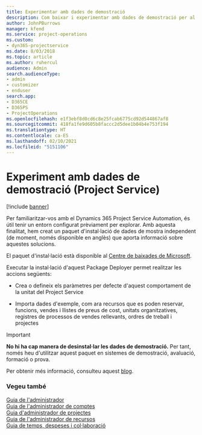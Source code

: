 ```yaml
---
title: Experimentar amb dades de demostració
description: Com baixar i experimentar amb dades de demostració per al Project Service Automation.
author: JohnPBurrows
manager: kfend
ms.service: project-operations
ms.custom:
- dyn365-projectservice
ms.date: 8/03/2018
ms.topic: article
ms.author: ruhercul
audience: Admin
search.audienceType:
- admin
- customizer
- enduser
search.app:
- D365CE
- D365PS
- ProjectOperations
ms.openlocfilehash: e1f3ebf8d0cd6c8e25fcab6775cd92d544867af8
ms.sourcegitcommit: 418fa1fe9d605b8faccc2d5dee1b04b4e753f194
ms.translationtype: HT
ms.contentlocale: ca-ES
ms.lasthandoff: 02/10/2021
ms.locfileid: "5151106"
---
```

# <a name="experiment-with-demo-data-project-service"></a>Experiment amb dades de demostració (Project Service)

[!include [banner](../includes/psa-now-project-operations.md)]

Per familiaritzar-vos amb el Dynamics 365 Project Service Automation, és útil tenir un entorn configurat prèviament per explorar. Amb aquesta finalitat, hem creat un paquet d'instal·lació de dades de mostra independent (de moment, només disponible en anglès) que aporta informació sobre aquestes solucions. 

El paquet d'instal·lació està disponible al [Centre de baixades de Microsoft](https://go.microsoft.com/fwlink/?linkid=859966).  

Executar la instal·lació d'aquest Package Deployer permet realitzar les accions següents: 
  
-   Crea o defineix els paràmetres per defecte d'aquest comportament de la unitat del Project Service  
  
-   Importa dades d'exemple, com ara recursos que es poden reservar, funcions, vendes i llistes de preus de cost, unitats organitzatives, registres de processos de vendes rellevants, ordres de treball i projectes    
  
> [!IMPORTANT]
> **No hi ha cap manera de desinstal·lar les dades de demostració.** Per tant, només heu d'utilitzar aquest paquet en sistemes de demostració, avaluació, formació o prova.

Per obtenir més informació, consulteu aquest [blog](https://blogs.msdn.microsoft.com/crm/2017/10/24/microsoft-dynamics-365-for-field-service-and-project-service-automation-sample-data).





  
### <a name="see-also"></a>Vegeu també  
 [Guia de l'administrador](../psa/admin-guide.md)   
 [Guia de l'administrador de comptes](../psa/account-manager-guide.md)   
 [Guia d'administrador de projectes](../psa/project-manager-guide.md)   
 [Guia de l'administrador de recursos](../psa/resource-manager-guide.md)   
 [Guia de temps, despeses i col·laboració](../psa/time-expense-collaboration-guide.md)
